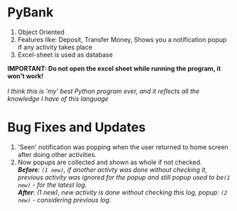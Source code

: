 # PyBank
1. Object Oriented
2. Features like: Deposit, Transfer Money, Shows you a notification popup if any activity takes place
3. Excel-sheet is used as database

**IMPORTANT: Do not open the excel sheet while running the program, it won't work!**
<br><br>
*I think this is 'my' best Python program ever, and it reflects all the knowledge I have of this language*

# Bug Fixes and Updates
1. 'Seen' notification was popping when the user returned to home screen after doing other activities.
2. Now popups are collected and shown as whole if not checked. <br> ***Before**: `(1 new)`, if another activty was done without checking it, previous activity was ignored for the popup and still popup used to be`(1 new)` - for the latest log.*<br>***After**: (1 new), new activity is done without checking this log, popup: `(2 new)` - considering previous log.*
